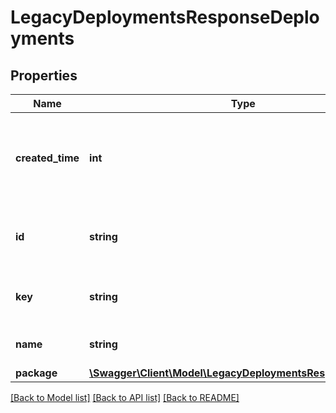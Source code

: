 # LegacyDeploymentsResponseDeployments

## Properties
Name | Type | Description | Notes
------------ | ------------- | ------------- | -------------
**created_time** | **int** | Time at which the deployment was created as a Unix timestamp. | [optional] 
**id** | **string** | The ID of the deployment (internal use only). | [optional] 
**key** | **string** | Deployment key (aka Deployment Id) | [optional] 
**name** | **string** | Updated deployment name | 
**package** | [**\Swagger\Client\Model\LegacyDeploymentsResponsePackage**](LegacyDeploymentsResponsePackage.md) |  | [optional] 

[[Back to Model list]](../README.md#documentation-for-models) [[Back to API list]](../README.md#documentation-for-api-endpoints) [[Back to README]](../README.md)


